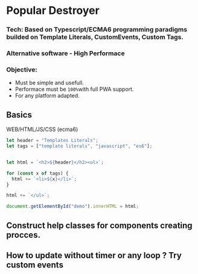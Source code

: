 
# Popular Destroyer

### Tech: Based on Typescript/ECMA6 programming paradigms builded on Template Literals, CustomEvents, Custom Tags.
### Alternative software - High Performace
### Objective: 
 - Must be simple and usefull.
 - Performace must be `100%`with full PWA support.
 - For any platform adapted.


## Basics

WEB/HTML/JS/CSS (ecma6)
```js
let header = "Templates Literals";
let tags = ["template literals", "javascript", "es6"];


let html = `<h2>${header}</h2><ul>`;

for (const x of tags) {
  html += `<li>${x}</li>`;
}

html += `</ul>`;

document.getElementById("demo").innerHTML = html;
```

## Construct help classes for components creating procces.
## How to update without timer or any loop ? Try custom events
